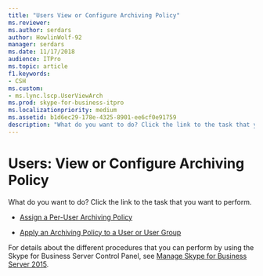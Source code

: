 ```yaml
---
title: "Users View or Configure Archiving Policy"
ms.reviewer: 
ms.author: serdars
author: HowlinWolf-92
manager: serdars
ms.date: 11/17/2018
audience: ITPro
ms.topic: article
f1.keywords:
- CSH
ms.custom:
- ms.lync.lscp.UserViewArch
ms.prod: skype-for-business-itpro
ms.localizationpriority: medium
ms.assetid: b1d6ec29-178e-4325-8901-ee6cf0e91759
description: "What do you want to do? Click the link to the task that you want to perform."
---
```


# Users: View or Configure Archiving Policy

What do you want to do? Click the link to the task that you want to perform.

- [Assign a Per-User Archiving Policy](/previous-versions/office/lync-server-2013/lync-server-2013-assign-a-per-user-archiving-policy)

- [Apply an Archiving Policy to a User or User Group](/previous-versions/office/lync-server-2013/lync-server-2013-applying-an-archiving-policy-to-users)

For details about the different procedures that you can perform by using the Skype for Business Server Control Panel, see [Manage Skype for Business Server 2015](../../manage/manage.md).